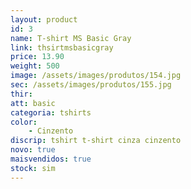 ```yaml
---
layout: product
id: 3
name: T-shirt MS Basic Gray
link: thsirtmsbasicgray
price: 13.90
weight: 500
image: /assets/images/produtos/154.jpg
sec: /assets/images/produtos/155.jpg
thir:
att: basic
categoria: tshirts
color:
    - Cinzento
discrip: tshirt t-shirt cinza cinzento
novo: true
maisvendidos: true
stock: sim
---
```

